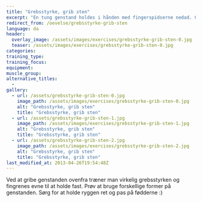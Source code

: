 ```yaml
---
title: "Grebsstyrke, grib sten"
excerpt: "En tung genstand holdes i hånden med fingerspidserne nedad. Giv slip på genstanden og grib den med den anden hånd stadig med fingerspidserne nedad."
redirect_from: /oevelse/grebsstyrke-grib-sten
language: da
header:
  overlay_image: /assets/images/exercises/grebsstyrke-grib-sten-0.jpg
  teaser: /assets/images/exercises/grebsstyrke-grib-sten-0.jpg
categories:
training_type: 
training_focus: 
equipment:
muscle_group:
alternative_titles:
  - 
gallery:
  - url: /assets/grebsstyrke-grib-sten-0.jpg
    image_path: /assets/images/exercises/grebsstyrke-grib-sten-0.jpg
    alt: "Grebsstyrke, grib sten"
    title: "Grebsstyrke, grib sten"
  - url: /assets/grebsstyrke-grib-sten-1.jpg
    image_path: /assets/images/exercises/grebsstyrke-grib-sten-1.jpg
    alt: "Grebsstyrke, grib sten"
    title: "Grebsstyrke, grib sten"
  - url: /assets/grebsstyrke-grib-sten-2.jpg
    image_path: /assets/images/exercises/grebsstyrke-grib-sten-2.jpg
    alt: "Grebsstyrke, grib sten"
    title: "Grebsstyrke, grib sten"
last_modified_at: 2013-04-26T19:54:48Z
---
```


Ved at gribe genstanden ovenfra træner man virkelig grebsstyrken og fingrenes evne til at holde fast. Prøv at bruge forskellige former på genstanden. Sørg for at holde ryggen ret og pas på fødderne :)
